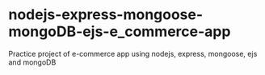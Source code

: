 # nodejs-express-mongoose-mongoDB-ejs-e_commerce-app
Practice project of e-commerce app using nodejs, express, mongoose, ejs and mongoDB 
